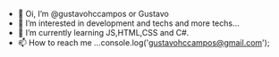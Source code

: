 - 👋 Oi, I’m @gustavohccampos or Gustavo
- 👀 I’m interested in development and techs and more techs...
- 🌱 I’m currently learning JS,HTML,CSS and C#.
- 📫 How to reach me ...console.log('gustavohccampos@gmail.com');
<!---
- 💞️ I’m looking to collaborate on ...
gustavohccampos/gustavohccampos is a ✨ special ✨ repository because its `README.md` (this file) appears on your GitHub profile.
You can click the Preview link to take a look at your changes.
--->
